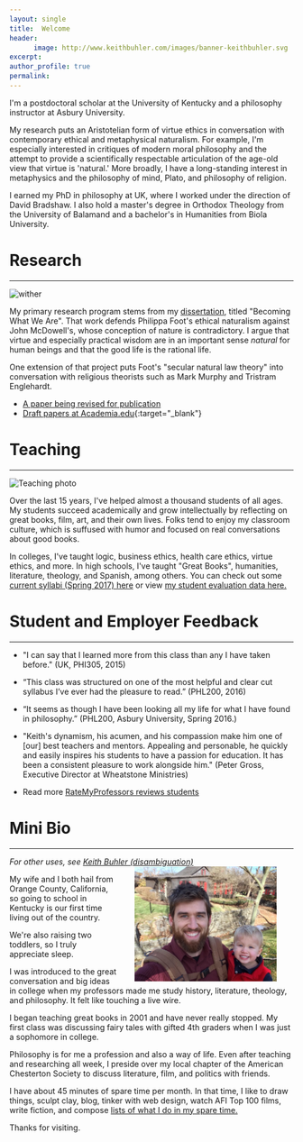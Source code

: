 ```yaml
---
layout: single
title:  Welcome
header:
      image: http://www.keithbuhler.com/images/banner-keithbuhler.svg
excerpt: 
author_profile: true
permalink:
---
```


I'm a postdoctoral scholar at the University of Kentucky and a philosophy instructor at Asbury University. 

My research puts an Aristotelian form of virtue ethics in conversation with contemporary ethical and metaphysical naturalism. For example, I'm especially interested in critiques of modern moral philosophy and the attempt to provide a scientifically respectable articulation of the age-old view that virtue is 'natural.'  More broadly, I have a long-standing interest in metaphysics and the philosophy of mind, Plato, and philosophy of religion. 

I earned my PhD in philosophy at UK, where I worked under the direction of David Bradshaw. I also hold a master's degree in Orthodox Theology from the University of Balamand and a bachelor's in Humanities from Biola University.
 

# Research 

----

![wither](http://www.keithbuhler.com/images/wither.jpg)

My primary research program stems from my [dissertation](/phd), titled "Becoming What We Are". That work defends Philippa Foot's ethical naturalism against John McDowell's, whose conception of nature is contradictory. I argue that virtue and especially practical wisdom are in an important sense *natural* for human beings and that the good life is the rational life.

One extension of that project puts Foot's "secular natural law theory" into conversation with religious theorists such as Mark Murphy and Tristram Englehardt. 

- [A paper being revised for publication](/publications)
- [Draft papers at Academia.edu](https://uky.academia.edu/KeithBuhler){:target="_blank"}


# Teaching

----

![Teaching photo](http://www.keithbuhler.com/images/keith-teaching2.png)

Over the last 15 years, I've helped almost a thousand students of all ages. My students succeed academically and grow intellectually by reflecting on great books, film, art, and their own lives. Folks tend to enjoy my classroom culture, which is suffused with humor and focused on real conversations about good books. 

In colleges, I've taught logic, business ethics, health care ethics, virtue ethics, and more. In high schools, I've taught "Great Books", humanities, literature, theology, and Spanish, among others. You can check out some [current syllabi (Spring 2017) here](/syllabi) or view [my student evaluation data here.](/teaching-statement)



# Student and Employer Feedback

----

* "I can say that I learned more from this class than any I have taken before." (UK, PHI305, 2015)

* “This class was structured on one of the most helpful and clear cut syllabus I’ve ever had the pleasure to read.” (PHL200, 2016)

* “It seems as though I have been looking all my life for what I have found in philosophy.” (PHL200, Asbury University, Spring 2016.)

*  "Keith's dynamism, his acumen, and his compassion make him one of [our] best teachers and mentors. Appealing and personable, he quickly and easily inspires his students to have a passion for education. It has been a consistent pleasure to work alongside him."  (Peter Gross, Executive Director at Wheatstone Ministries)

- Read more [RateMyProfessors reviews students](http://www.ratemyprofessors.com/ShowRatings.jsp?tid=1822771)

# Mini Bio

----

*For other uses, see [Keith Buhler (disambiguation)](/disambiguation)*
<img src="/images/keith-josiah.jpg" alt="Keith and son" hspace="30px" align="right" width="50%"> 

My wife and I both hail from Orange County, California, so going to school in Kentucky is our first time living out of the country.  

We're also raising two toddlers, so I truly appreciate sleep. 

I was introduced to the great conversation and big ideas in college when my professors made me study history, literature, theology, and philosophy. It felt like touching a live wire. 

I began teaching great books in 2001 and have never really stopped.  My first class was discussing fairy tales with gifted 4th graders when I was just a sophomore in college. 

Philosophy is for me a profession and also a way of life. Even after teaching and researching all week, I preside over my local chapter of the American Chesterton Society to discuss literature, film, and politics with friends.

I have about 45 minutes of spare time per month. In that time, I like to draw things, sculpt clay, blog, tinker with web design, watch AFI Top 100 films, write fiction, and compose [lists of what I do in my spare time.](https://en.wikipedia.org/wiki/Recursion)

Thanks for visiting. 
